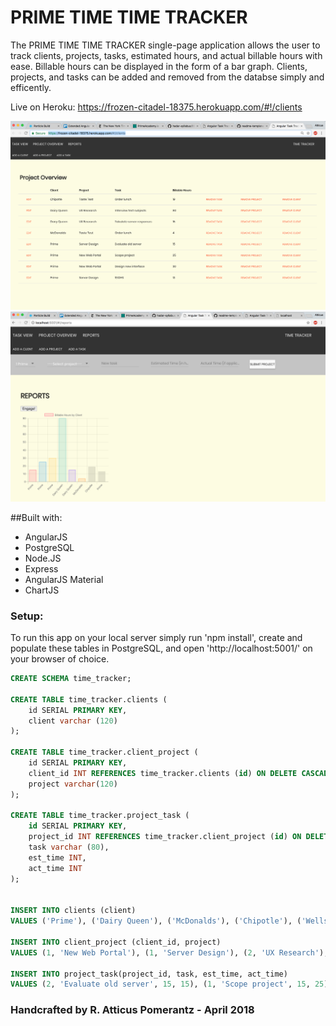 # PRIME TIME TIME TRACKER

The PRIME TIME TIME TRACKER single-page application allows the user to track clients, projects, tasks, estimated hours, and actual billable hours with ease. Billable hours can be displayed in the form of a bar graph. Clients, projects, and tasks can be added and removed from the databse simply and efficently.



Live on Heroku: 
https://frozen-citadel-18375.herokuapp.com/#!/clients

![start](assets/screenshot1.png)
![start](assets/screenshot2.png)


##Built with:
- AngularJS
- PostgreSQL 
- Node.JS
- Express
- AngularJS Material
- ChartJS



### Setup: 
To run this app on your local server simply run 'npm install', create and populate these tables in PostgreSQL, and open 'http://localhost:5001/' on your browser of choice. 


```SQL 
CREATE SCHEMA time_tracker;

CREATE TABLE time_tracker.clients (
    id SERIAL PRIMARY KEY,
	client varchar (120) 
);

CREATE TABLE time_tracker.client_project (
    id SERIAL PRIMARY KEY,
    client_id INT REFERENCES time_tracker.clients (id) ON DELETE CASCADE,
    project varchar(120)
);

CREATE TABLE time_tracker.project_task (
	id SERIAL PRIMARY KEY,
	project_id INT REFERENCES time_tracker.client_project (id) ON DELETE CASCADE,
	task varchar (80),
	est_time INT,
	act_time INT
);


INSERT INTO clients (client)
VALUES ('Prime'), ('Dairy Queen'), ('McDonalds'), ('Chipotle'), ('Wells Fargo');

INSERT INTO client_project (client_id, project)
VALUES (1, 'New Web Portal'), (1, 'Server Design'), (2, 'UX Research'), (3, 'Taste Test'), (4, 'Taste Test'), (5, 'UX Research') ;

INSERT INTO project_task(project_id, task, est_time, act_time)
VALUES (2, 'Evaluate old server', 15, 15), (1, 'Scope project', 15, 25), (1, 'Design new interface', 45, 30), (3, 'Interview test subjects', 80, 80), (3, 'Tabulate server responses', 10, 15), (4, 'Order lunch', 1, 4), (5, 'Order lunch', 1, 19); 

```


### Handcrafted by R. Atticus Pomerantz - April 2018